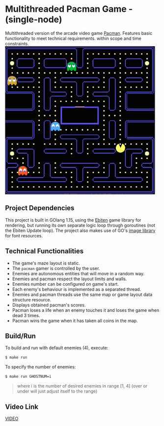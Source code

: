 Multithreaded Pacman Game - (single-node)
=========================================

Multithreaded version of the arcade video game [Pacman](https://en.wikipedia.org/wiki/Pac-Man). Features basic functionality to meet technical requirements. within scope and time constraints.
![Pacman](pacman.png)

Project Dependencies
-------
This project is built in GOlang 1.15, using the [Ebiten](https://ebiten.org/) game library for rendering, but running its own separate logic loop through goroutines (not the Ebiten Update loop). The project also makes use of GO's [image library](golang.org/x/image/font) for font resources.

Technical Functionalities
-------
- The game's maze layout is static.
- The `pacman` gamer is controlled by the user.
- Enemies are autonomous entities that will move in a random way.
- Enemies and pacman respect the layout limits and walls.
- Enemies number can be configured on game's start.
- Each enemy's behaviour is implemented as a separated thread.
- Enemies and pacman threads use the same map or game layout data structure resource.
- Displays obtained pacman's scores.
- Pacman loses a life when an enemy touches it and loses the game when dead 3 times.
- Pacman wins the game when it has taken all coins in the map.

Build/Run
-------
To build and run with default enemies (4), execute:

```bash
$ make run
```
To specify the number of enemies:

```bash
$ make run GHOSTNUM=i
```
> where i is the number of desired enemies in range [1, 4] (over or under will just adjust itself to the range)

Video Link
------
[VIDEO]()
